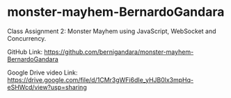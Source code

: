 # monster-mayhem-BernardoGandara

Class Assignment 2: Monster Mayhem using JavaScript, WebSocket and Concurrency.

GitHub Link: https://github.com/bernigandara/monster-mayhem-BernardoGandara

Google Drive video Link:
https://drive.google.com/file/d/1CMr3gWFi6dIe_yHJB0lx3mpHq-eSHWcd/view?usp=sharing

